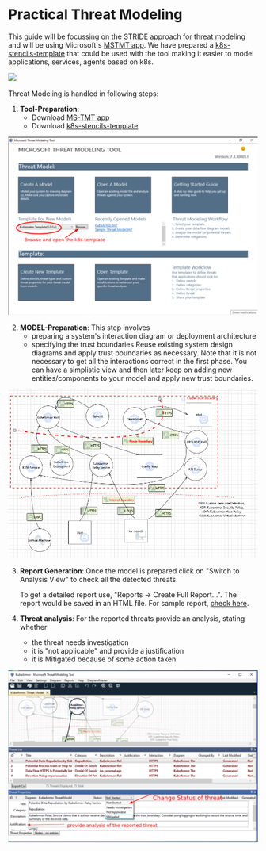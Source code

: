 # Practical Threat Modeling

This guide will be focussing on the STRIDE approach for threat modeling and
will be using Microsoft's [MSTMT
app](https://docs.microsoft.com/en-us/azure/security/develop/threat-modeling-tool-getting-started).
We have prepared a [k8s-stencils-template](./templates/k8s-STRIDE-template.tb7)
that could be used with the tool making it easier to model applications,
services, agents based on k8s.

![](./resources/mstmt-demo.gif)

Threat Modeling is handled in following steps:

1. **Tool-Preparation**:
	* Download [MS-TMT app](https://aka.ms/threatmodelingtool)
	* Download [k8s-stencils-template](./templates/k8s-STRIDE-template.tb7)
	
![](./resources/mstmt-screen1.png)

2. **MODEL-Preparation**: This step involves
	* preparing a system's interaction diagram or deployment architecture
	* specifying the trust boundaries
	Reuse existing system design diagrams and apply trust boundaries as
	necessary. Note that it is not necessary to get all the interactions
	correct in the first phase. You can have a simplistic view and then later
	keep on adding new entities/components to your model and apply new trust
	boundaries.

<center><img src=./models/kubearmor/ka-threat-model.png></center>

3. **Report Generation**: Once the model is prepared click on "Switch to
   Analysis View" to check all the detected threats.

   To get a detailed report use, "Reports -> Create Full Report...". The report would be saved in an HTML file.
   For sample report, [check here](https://refined-github-html-preview.kidonng.workers.dev/accuknox/k8sthreatmodeling/raw/main/models/kubearmor/KubeArmor%20Threat%20Model.htm).

4. **Threat analysis**: For the reported threats provide an analysis, stating whether
	* the threat needs investigation
	* it is "not applicable" and provide a justification
	* it is Mitigated because of some action taken

<center><img src=./resources/mstmt-threatanalysis.png></center>

